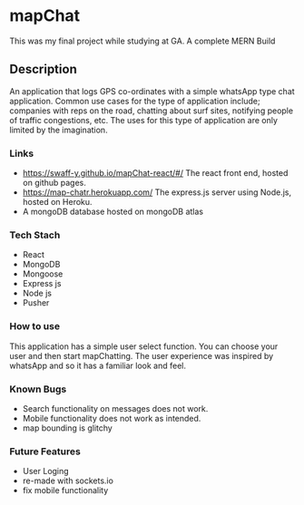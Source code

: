 # mapChat

This was my final project while studying at GA. A complete MERN Build

## Description

An application that logs GPS co-ordinates with a simple whatsApp type chat application. Common use cases for the type of application include; companies with reps on the road, chatting about surf sites, notifying people of traffic congestions, etc. The uses for this type of application are only limited by the imagination. 

### Links

- https://swaff-y.github.io/mapChat-react/#/ The react front end, hosted on github pages.
- https://map-chatr.herokuapp.com/ The express.js server using Node.js, hosted on Heroku.
- A mongoDB database hosted on mongoDB atlas

### Tech Stach

- React
- MongoDB
- Mongoose
- Express js
- Node js
- Pusher

### How to use

This application has a simple user select function. You can choose your user and then start mapChatting. The user experience was inspired by whatsApp and so it has a familiar look and feel.

### Known Bugs

- Search functionality on messages does not work.
- Mobile functionality does not work as intended.
- map bounding is glitchy

### Future Features

- User Loging
- re-made with sockets.io
- fix mobile functionality
